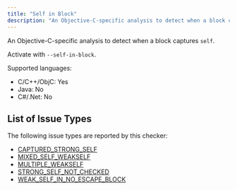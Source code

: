 ```yaml
---
title: "Self in Block"
description: "An Objective-C-specific analysis to detect when a block captures `self`."
---
```


An Objective-C-specific analysis to detect when a block captures `self`.

Activate with `--self-in-block`.

Supported languages:
- C/C++/ObjC: Yes
- Java: No
- C#/.Net: No



## List of Issue Types

The following issue types are reported by this checker:
- [CAPTURED_STRONG_SELF](/docs/all-issue-types#captured_strong_self)
- [MIXED_SELF_WEAKSELF](/docs/all-issue-types#mixed_self_weakself)
- [MULTIPLE_WEAKSELF](/docs/all-issue-types#multiple_weakself)
- [STRONG_SELF_NOT_CHECKED](/docs/all-issue-types#strong_self_not_checked)
- [WEAK_SELF_IN_NO_ESCAPE_BLOCK](/docs/all-issue-types#weak_self_in_no_escape_block)
